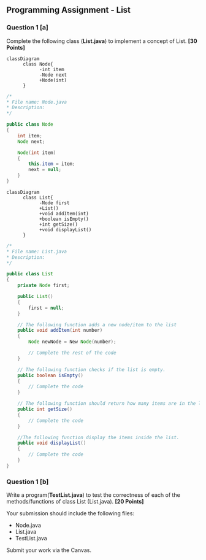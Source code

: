 ## Programming Assignment - List
 
 ### Question 1 [a]
 Complete the following class (**List.java**) to implement a concept of List. **[30 Points]**

```mermaid
classDiagram
      class Node{
            -int item
            -Node next
            +Node(int)
      }
```

```Java
/*
* File name: Node.java
* Description: 
*/

public class Node
{
    int item;
    Node next;

    Node(int item)
    {
        this.item = item;
        next = null;
    }
}
```
```mermaid
classDiagram
      class List{
            -Node first
            +List()
            +void addItem(int)
            +boolean isEmpty()
            +int getSize()
            +void displayList()
      }
```

```Java
/*
* File name: List.java
* Description: 
*/

public class List
{
    private Node first;

    public List()
    {
        first = null;
    }

    // The following function adds a new node/item to the list
    public void addItem(int number)
    {
        Node newNode = New Node(number);

        // Complete the rest of the code
    }

    // The following function checks if the list is empty. 
    public boolean isEmpty()
    {
        // Complete the code
    }

    // The following function should return how many items are in the list. 
    public int getSize()
    {
        // Complete the code
    }

    //The following function display the items inside the list.
    public void displayList()
    {
        // Complete the code
    }
}
```

 ### Question 1 [b]
 Write a program(**TestList.java**) to test the correctness of each of the methods/functions of class List (List.java). **[20 Points]**

Your submission should include the following files:
- Node.java
- List.java
- TestList.java

Submit your work via the Canvas.
